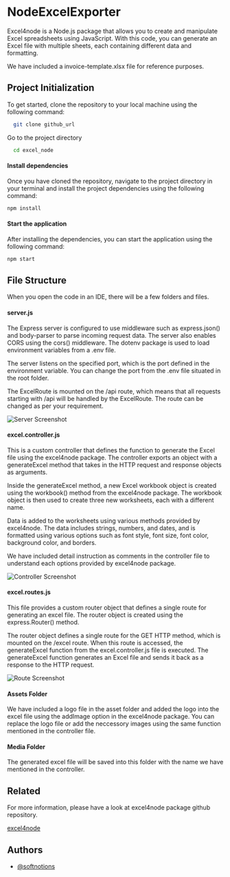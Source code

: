 
# NodeExcelExporter

Excel4node is a Node.js package that allows you to create and manipulate Excel spreadsheets using JavaScript. With this code, you can generate an Excel file with multiple sheets, each containing different data and formatting.

We have included a invoice-template.xlsx file for reference purposes.
## Project Initialization

To get started, clone the repository to your local machine using the following command:

```bash
  git clone github_url
```

Go to the project directory

```bash
  cd excel_node
```

#### Install dependencies

Once you have cloned the repository, navigate to the project directory in your terminal and install the project dependencies using the following command:

```bash
npm install
```

#### Start the application

After installing the dependencies, you can start the application using the following command:

```bash
npm start
```

## File Structure

When you open the code in an IDE, there will be a few folders and files.

#### server.js

The Express server is configured to use middleware such as express.json() and body-parser to parse incoming request data. The server also enables CORS using the cors() middleware. The dotenv package is used to load environment variables from a .env file.

The server listens on the specified port, which is the port defined in the environment variable. You can change the port from the .env file situated in the root folder.

The ExcelRoute is mounted on the /api route, which means that all requests starting with /api will be handled by the ExcelRoute. The route can be changed as per your requirement.

![Server Screenshot](https://imgtr.ee/images/2023/04/04/ko2Lx.png)

#### excel.controller.js

This is a custom controller that defines the function to generate the Excel file using the excel4node package. The controller exports an object with a generateExcel method that takes in the HTTP request and response objects as arguments.

Inside the generateExcel method, a new Excel workbook object is created using the workbook() method from the excel4node package. The workbook object is then used to create three new worksheets, each with a different name.

Data is added to the worksheets using various methods provided by excel4node. The data includes strings, numbers, and dates, and is formatted using various options such as font style, font size, font color, background color, and borders.

We have included detail instruction as comments in the controller file to understand each options provided by excel4node package.

![Controller Screenshot](https://imgtr.ee/images/2023/04/04/kowfJ.png)

#### excel.routes.js

This file provides a custom router object that defines a single route for generating an excel file. The router object is created using the express.Router() method.

The router object defines a single route for the GET HTTP method, which is mounted on the /excel route. When this route is accessed, the generateExcel function from the excel.controller.js file is executed. The generateExcel function generates an Excel file and sends it back as a response to the HTTP request.

![Route Screenshot](https://imgtr.ee/images/2023/04/04/koSki.png)

#### Assets Folder

We have included a logo file in the asset folder and added the logo into the excel file using the addImage option in the excel4node package. You can replace the logo file or add the neccessory images using the same function mentioned in the controller file.

#### Media Folder

The generated excel file will be saved into this folder with the name we have mentioned in the controller.
## Related

For more information, please have a look at excel4node package github repository.

[excel4node](https://github.com/advisr-io/excel4node)


## Authors

- [@softnotions](https://github.com/softnotions)

